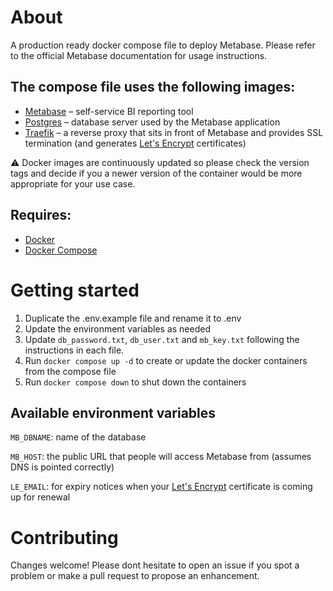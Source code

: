 # About

A production ready docker compose file to deploy Metabase. Please refer to the official Metabase documentation for usage instructions.

## The compose file uses the following images:

- [Metabase](https://www.metabase.com/) – self-service BI reporting tool
- [Postgres](https://www.postgresql.org/) – database server used by the Metabase application
- [Traefik](https://traefik.io/) – a reverse proxy that sits in front of Metabase and provides SSL termination (and generates [Let's Encrypt](https://letsencrypt.org/) certificates)

⚠️ Docker images are continuously updated so please check the version tags and decide if you a newer version of the container would be more appropriate for your use case.

## Requires:

- [Docker](https://www.docker.com/)
- [Docker Compose](https://docs.docker.com/compose/)

# Getting started

1. Duplicate the .env.example file and rename it to .env
2. Update the environment variables as needed
3. Update `db_password.txt`, `db_user.txt` and `mb_key.txt` following the instructions in each file.
4. Run `docker compose up -d` to create or update the docker containers from the compose file
4. Run `docker compose down` to shut down the containers

## Available environment variables

`MB_DBNAME`: name of the database

`MB_HOST`: the public URL that people will access Metabase from (assumes DNS is pointed correctly)

`LE_EMAIL`: for expiry notices when your [Let's Encrypt](https://letsencrypt.org/) certificate is coming up for renewal

# Contributing

Changes welcome! Please dont hesitate to open an issue if you spot a problem or make a pull request to propose an enhancement.